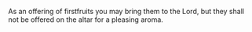 As an offering of firstfruits you may bring them to the Lord, but they shall not be offered on the altar for a pleasing aroma.
